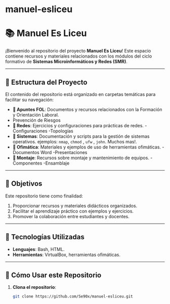 # manuel-esliceu
# 📚 Manuel Es Liceu


¡Bienvenido al repositorio del proyecto **Manuel Es Liceu**! Este espacio contiene recursos y materiales relacionados con los módulos del ciclo formativo de **Sistemas Microinformáticos y Redes (SMR)**.


---


## 🌟 Estructura del Proyecto


El contenido del repositorio está organizado en carpetas temáticas para facilitar su navegación:


- **📁 Apuntes FOL**: Documentos y recursos relacionados con la Formación y Orientación Laboral.
- Prevención de Riesgos
- **📁 Redes**: Ejercicios y configuraciones para prácticas de redes.
                  -Configuraciones 
                  -Topologías
- **📁 Sistemas**: Documentación y scripts para la gestión de sistemas operativos.
                  ejemplos: `nmap`, `chmod` , `ufw` , `john`. Muchos mas!.
- **📁 Ofimática**: Materiales y ejemplos de uso de herramientas ofimáticas.
                  -Documentos Word
                  -Presentaciones 
- **📁 Montaje**: Recursos sobre montaje y mantenimiento de equipos.
                  -Componentes
                  -Ensamblaje

---


## 📌 Objetivos


Este repositorio tiene como finalidad:


1. Proporcionar recursos y materiales didácticos organizados.
2. Facilitar el aprendizaje práctico con ejemplos y ejercicios.
3. Promover la colaboración entre estudiantes y docentes.


---


## 🔧 Tecnologías Utilizadas


- **Lenguajes**: Bash, HTML.
- **Herramientas**: VirtualBox, herramientas ofimáticas.


---
## 🚀 Cómo Usar este Repositorio


1. **Clona el repositorio**:
   ```bash
   git clone https://github.com/Se90x/manuel-esliceu.git

